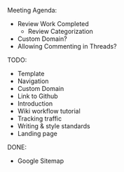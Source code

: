 Meeting Agenda:
- Review Work Completed
  - Review Categorization
- Custom Domain?
- Allowing Commenting in Threads?

TODO:
- Template
- Navigation
- Custom Domain
- Link to Github
- Introduction
- Wiki workflow tutorial
- Tracking traffic
- Writing & style standards
- Landing page

DONE:
- Google Sitemap
